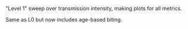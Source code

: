 "Level 1" sweep over transmission intensity, making plots for all metrics.

Same as L0 but now includes age-based biting.